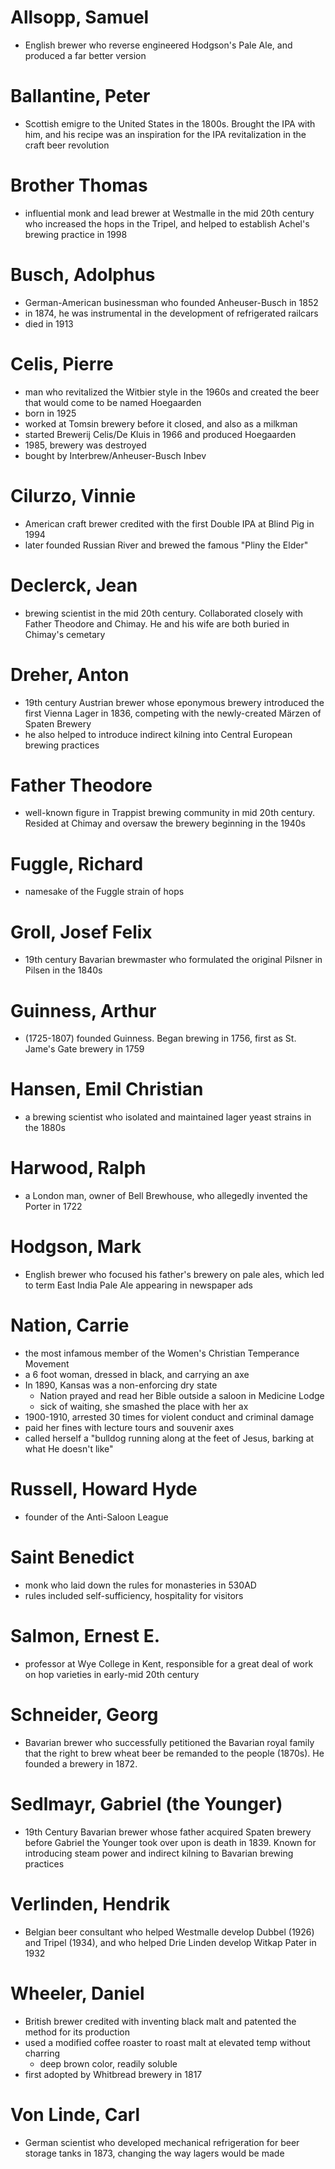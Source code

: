 # Allsopp, Samuel
-  English brewer who reverse engineered Hodgson's Pale Ale, and produced a far better version

# Ballantine, Peter
-  Scottish emigre to the United States in the 1800s. Brought the IPA with him, and his recipe was an inspiration for the IPA revitalization in the craft beer revolution

# Brother Thomas
-  influential monk and lead brewer at Westmalle in the mid 20th century who increased the hops in the Tripel, and helped to establish Achel's brewing practice in 1998

# Busch, Adolphus
-  German-American businessman who founded Anheuser-Busch in 1852
-  in 1874, he was instrumental in the development of refrigerated railcars
-  died in 1913

# Celis, Pierre
-  man who revitalized the Witbier style in the 1960s and created the beer that would come to be named Hoegaarden
-  born in 1925
-  worked at Tomsin brewery before it closed, and also as a milkman
-  started Brewerij Celis/De Kluis in 1966 and produced Hoegaarden
-  1985, brewery was destroyed
-  bought by Interbrew/Anheuser-Busch Inbev

# Cilurzo, Vinnie
-  American craft brewer credited with the first Double IPA at Blind Pig in 1994
-  later founded Russian River and brewed the famous "Pliny the Elder"

# Declerck, Jean
-  brewing scientist in the mid 20th century. Collaborated closely with Father Theodore and Chimay. He and his wife are both buried in Chimay's cemetary

# Dreher, Anton
-  19th century Austrian brewer whose eponymous brewery introduced the first Vienna Lager in 1836, competing with the newly-created Märzen of Spaten Brewery
-  he also helped to introduce indirect kilning into Central European brewing practices

# Father Theodore
-  well-known figure in Trappist brewing community in mid 20th century. Resided at Chimay and oversaw the brewery beginning in the 1940s

# Fuggle, Richard
-  namesake of the Fuggle strain of hops

# Groll, Josef Felix
-  19th century Bavarian brewmaster who formulated the original Pilsner in Pilsen in the 1840s

# Guinness, Arthur
-  (1725-1807) founded Guinness. Began brewing in 1756, first as St. Jame's Gate brewery in 1759

# Hansen, Emil Christian
-  a brewing scientist who isolated and maintained lager yeast strains in the 1880s

# Harwood, Ralph
-  a London man, owner of Bell Brewhouse, who allegedly invented the Porter in 1722

# Hodgson, Mark
-  English brewer who focused his father's brewery on pale ales, which led to term East India Pale Ale appearing in newspaper ads

# Nation, Carrie
-  the most infamous member of the Women's Christian Temperance Movement
-  a 6 foot woman, dressed in black, and carrying an axe
-  In 1890, Kansas was a non-enforcing dry state
	-  Nation prayed and read her Bible outside a saloon in Medicine Lodge
	-  sick of waiting, she smashed the place with her ax
-  1900-1910, arrested 30 times for violent conduct and criminal damage
-  paid her fines with lecture tours and souvenir axes
-  called herself a "bulldog running along at the feet of Jesus, barking at what He doesn't like"

# Russell, Howard Hyde
-  founder of the Anti-Saloon League

# Saint Benedict
-  monk who laid down the rules for monasteries in 530AD
-  rules included self-sufficiency, hospitality for visitors

# Salmon, Ernest E.
-  professor at Wye College in Kent, responsible for a great deal of work on hop varieties in early-mid 20th century

# Schneider, Georg
-  Bavarian brewer who successfully petitioned the Bavarian royal family that the right to brew wheat beer be remanded to the people (1870s). He founded a brewery in 1872.

# Sedlmayr, Gabriel (the Younger)
-  19th Century Bavarian brewer whose father acquired Spaten brewery before Gabriel the Younger took over upon is death in 1839. Known for introducing steam power and indirect kilning to Bavarian brewing practices

# Verlinden, Hendrik
-  Belgian beer consultant who helped Westmalle develop Dubbel (1926) and Tripel (1934), and who helped Drie Linden develop Witkap Pater in 1932

# Wheeler, Daniel
-  British brewer credited with inventing black malt and patented the method for its production
-  used a modified coffee roaster to roast malt at elevated temp without charring
	-  deep brown color, readily soluble
-  first adopted by Whitbread brewery in 1817

# Von Linde, Carl
-  German scientist who developed mechanical refrigeration for beer storage tanks in 1873, changing the way lagers would be made